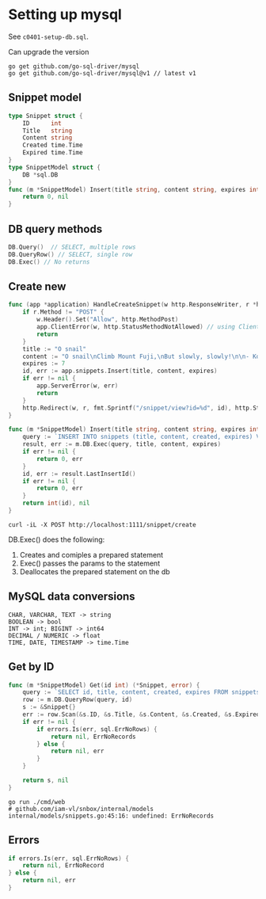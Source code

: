# Setting up mysql

See `c0401-setup-db.sql`.

Can upgrade the version

```
go get github.com/go-sql-driver/mysql
go get github.com/go-sql-driver/mysql@v1 // latest v1
```

## Snippet model 

```go
type Snippet struct {
	ID      int
	Title   string
	Content string
	Created time.Time
	Expired time.Time
}
type SnippetModel struct {
	DB *sql.DB
}
func (m *SnippetModel) Insert(title string, content string, expires int) (int, error) {
	return 0, nil
}
```

## DB query methods 

```go
DB.Query()  // SELECT, multiple rows
DB.QueryRow() // SELECT, single row
DB.Exec() // No returns 
```

## Create new

```go
func (app *application) HandleCreateSnippet(w http.ResponseWriter, r *http.Request) {
	if r.Method != "POST" {
		w.Header().Set("Allow", http.MethodPost)
		app.ClientError(w, http.StatusMethodNotAllowed) // using ClientError()
		return
	}
	title := "O snail"
	content := "O snail\nClimb Mount Fuji,\nBut slowly, slowly!\n\n- Kobayashi Issa"
	expires := 7
	id, err := app.snippets.Insert(title, content, expires)
	if err != nil {
		app.ServerError(w, err)
		return
	}
	http.Redirect(w, r, fmt.Sprintf("/snippet/view?id=%d", id), http.StatusSeeOther)
}

func (m *SnippetModel) Insert(title string, content string, expires int) (int, error) {
	query := `INSERT INTO snippets (title, content, created, expires) VALUES(?, ?, UTC_TIMESTAMP(), DATE_ADD(UTC_TIMESTAMP(), INTERVAL ? DAY))`
	result, err := m.DB.Exec(query, title, content, expires)
	if err != nil {
		return 0, err
	}
	id, err := result.LastInsertId()
	if err != nil {
		return 0, err
	}
	return int(id), nil
}
```

```
curl -iL -X POST http://localhost:1111/snippet/create
```
DB.Exec() does the following:
1. Creates and comiples a prepared statement
2. Exec() passes the params to the statement
3. Deallocates the prepared statement on the db

## MySQL data conversions

```
CHAR, VARCHAR, TEXT -> string
BOOLEAN -> bool 
INT -> int; BIGINT -> int64
DECIMAL / NUMERIC -> float
TIME, DATE, TIMESTAMP -> time.Time
```

## Get by ID

```go
func (m *SnippetModel) Get(id int) (*Snippet, error) {
	query := `SELECT id, title, content, created, expires FROM snippets WHERE expires > UTC_TIMESTAMP() AND id = ?`
	row := m.DB.QueryRow(query, id)
	s := &Snippet{}
	err := row.Scan(&s.ID, &s.Title, &s.Content, &s.Created, &s.Expired)
	if err != nil {
		if errors.Is(err, sql.ErrNoRows) {
			return nil, ErrNoRecords
		} else {
			return nil, err
		}
	}

	return s, nil
}
```

```
go run ./cmd/web
# github.com/iam-vl/snbox/internal/models
internal/models/snippets.go:45:16: undefined: ErrNoRecords
```

## Errors 

```go
if errors.Is(err, sql.ErrNoRows) {
	return nil, ErrNoRecord
} else {
	return nil, err
}

```

```go
```

